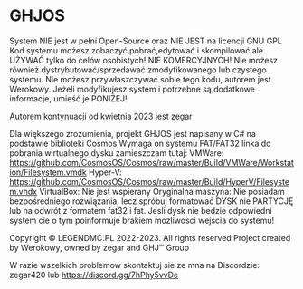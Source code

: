 # GHJOS
System NIE jest w pełni Open-Source oraz NIE JEST na licencji GNU GPL
Kod systemu możesz zobaczyć,pobrać,edytować i skompilować ale UŻYWAĆ tylko do celów osobistych! NIE KOMERCYJNYCH!
Nie możesz również dystrybutować/sprzedawać zmodyfikowanego lub czystego systemu.
Nie możesz przywłaszczywać sobie tego kodu, autorem jest Werokowy.
Jeżeli modyfikujesz system i potrzebne są dodatkowe informacje, umieść je PONIŻEJ!

Autorem kontynuacji od kwietnia 2023 jest zegar

Dla większego zrozumienia, projekt GHJOS jest napisany w C# na podstawie biblioteki Cosmos
Wymaga on systemu FAT/FAT32 linka do pobrania wirtualnego dysku zamieszczam tutaj:
VMWare: https://github.com/CosmosOS/Cosmos/raw/master/Build/VMWare/Workstation/Filesystem.vmdk
Hyper-V: https://github.com/CosmosOS/Cosmos/raw/master/Build/HyperV/Filesystem.vhdx
VirtualBox: Nie jest wspierany
Oryginalna maszyna: Nie posiadam bezpośredniego rozwiązania, lecz spróbuj formatować DYSK nie PARTYCJĘ lub na odwrót
z formatem fat32 i fat. Jesli dysk nie bedzie odpowiedni system cie o tym poinformuje brakiem mozliwosci wejscia do systemu!



Copyright ©️ LEGENDMC.PL 2022-2023. All rights reserved
Project created by Werokowy, owned by zegar and GHJ™️ Group

W razie wszelkich problemow skontaktuj sie ze mna na Discordzie: zegar420 lub https://discord.gg/7hPhy5vvDe 
